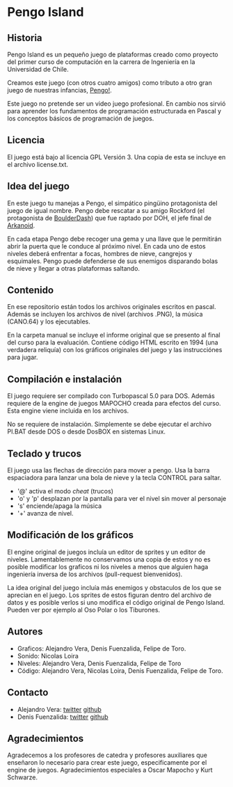 # Pengo Island

## Historia

Pengo Island es un pequeño juego de plataformas creado como proyecto del primer curso de computación 
en la carrera de Ingeniería en la Universidad de Chile.

Creamos este juego (con otros cuatro amigos) como tributo a otro gran juego de nuestras infancias, [Pengo!](http://en.wikipedia.org/wiki/Pengo).

Este juego no pretende ser un video juego profesional. En cambio nos sirvió para aprender los fundamentos de programación estructurada en Pascal y los conceptos básicos de programación de juegos.

## Licencia

El juego está bajo al licencia GPL Versión 3. Una copia de esta se incluye en el archivo license.txt.

## Idea del juego

En este juego tu manejas a Pengo, el simpático pingüino protagonista del juego de igual nombre. Pengo debe rescatar a su amigo Rockford (el protagonista de [BoulderDash](http://en.wikipedia.org/wiki/Boulder_Dash)) que fue raptado por DOH, el jefe final de [Arkanoid](http://en.wikipedia.org/wiki/Arkanoid).

En cada etapa Pengo debe recoger una gema y una llave que le permitirán abrir la puerta que le conduce al próximo nivel. En cada uno de estos niveles deberá enfrentar a focas, hombres de nieve, cangrejos y esquimales. Pengo puede defenderse de sus enemigos disparando bolas de nieve y llegar a otras plataformas saltando.

## Contenido

En ese repositorio están todos los archivos originales escritos en pascal. Además se incluyen los archivos de nivel (archivos .PNG), la música (CANO.64) y los ejecutables.

En la carpeta manual se incluye el informe original que se presento al final del curso para la evaluación. Contiene código HTML escrito en 1994 (una verdadera reliquía) con los gráficos originales del juego y las instrucciónes para jugar.

## Compilación e instalación

El juego requiere ser compilado con Turbopascal 5.0 para DOS. Además requiere de la engine de juegos MAPOCHO creada para efectos del curso. Esta engine viene incluida en los archivos.

No se requiere de instalación. Simplemente se debe ejecutar el archivo PI.BAT desde DOS o desde DosBOX en sistemas Linux.

## Teclado y trucos

El juego usa las flechas de dirección para mover a pengo. Usa la barra espaciadora para lanzar una bola de nieve y la tecla CONTROL para saltar.

- '@' activa el modo _cheat_ (trucos)
- 'o' y 'p' desplazan por la pantalla para ver el nivel sin mover al personaje
- 's' enciende/apaga la música
- '+' avanza de nivel.

## Modificación de los gráficos

El engine original de juegos incluía un editor de sprites y un editor de niveles. Lamentablemente no conservamos una copia de estos y no es posible modificar los graficos ni los niveles a menos que alguien haga ingeniería inversa de los archivos (pull-request bienvenidos).

La idea original del juego incluía más enemigos y obstaculos de los que se aprecian en el juego. Los sprites de estos figuran dentro del archivo de datos y es posible verlos si uno modifica el código original de Pengo Island. Pueden ver por ejemplo al Oso Polar o los Tiburones.

## Autores

- Graficos: Alejandro Vera, Denis Fuenzalida, Felipe de Toro.
- Sonido: Nicolas Loira
- Niveles: Alejandro Vera, Denis Fuenzalida, Felipe de Toro
- Código: Alejandro Vera, Nicolas Loira, Denis Fuenzalida, Felipe de Toro.

## Contacto

- Alejandro Vera: [twitter](https://twitter.com/almejo) [github](https://github.com/almejo)
- Denis Fuenzalida: [twitter](https://twitter.com/dfuenzal) [github](https://github.com/dfuenzalida)

## Agradecimientos

Agradecemos a los profesores de catedra y profesores auxiliares que enseñaron lo necesario para crear este juego, especificamente por el engine de juegos. Agradecimientos especiales a Oscar Mapocho y Kurt Schwarze.
